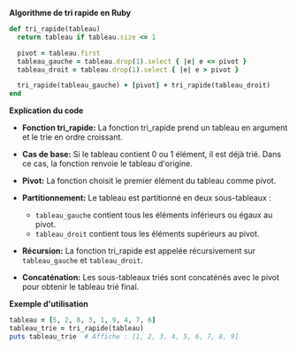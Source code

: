 **Algorithme de tri rapide en Ruby**

```ruby
def tri_rapide(tableau)
  return tableau if tableau.size <= 1

  pivot = tableau.first
  tableau_gauche = tableau.drop(1).select { |e| e <= pivot }
  tableau_droit = tableau.drop(1).select { |e| e > pivot }

  tri_rapide(tableau_gauche) + [pivot] + tri_rapide(tableau_droit)
end
```

**Explication du code**

* **Fonction tri_rapide:** La fonction tri_rapide prend un tableau en argument et le trie en ordre croissant.

* **Cas de base:** Si le tableau contient 0 ou 1 élément, il est déjà trié. Dans ce cas, la fonction renvoie le tableau d'origine.

* **Pivot:** La fonction choisit le premier élément du tableau comme pivot.

* **Partitionnement:** Le tableau est partitionné en deux sous-tableaux :

    * `tableau_gauche` contient tous les éléments inférieurs ou égaux au pivot.
    * `tableau_droit` contient tous les éléments supérieurs au pivot.

* **Récursion:** La fonction tri_rapide est appelée récursivement sur `tableau_gauche` et `tableau_droit`.

* **Concaténation:** Les sous-tableaux triés sont concaténés avec le pivot pour obtenir le tableau trié final.

**Exemple d'utilisation**

```ruby
tableau = [5, 2, 8, 3, 1, 9, 4, 7, 6]
tableau_trie = tri_rapide(tableau)
puts tableau_trie  # Affiche : [1, 2, 3, 4, 5, 6, 7, 8, 9]
```
